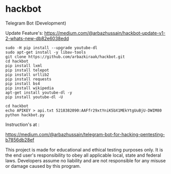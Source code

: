 # hackbot
Telegram Bot (Development)

Update Feature's:
https://medium.com/@arbazhussain/hackbot-update-v1-2-whats-new-db82e6038edd

```
sudo -H pip install --upgrade youtube-dl
sudo apt-get install -y libav-tools
git clone https://github.com/arbazkiraak/hackbot.git
cd hackbot
pip install lxml
pip install telepot
pip install urllib2
pip install requests
pip install bs4
pip install wikipedia
apt-get install youtube-dl -y
pip install youtube-dl -U

cd hackbot
echo APIKEY > api.txt 5218382090:AAFfr29xtYniK5bX1MEkYtgUuBjU-DWIM80
python hackbot.py
```

Instruction's at :

https://medium.com/@arbazhussain/telegram-bot-for-hacking-pentesting-b7856db28ef


This project is made for educational and ethical testing purposes only. It is the end user's responsibility to obey all applicable local, state and federal laws. Developers assume no liability and are not responsible for any misuse or damage caused by this program.
